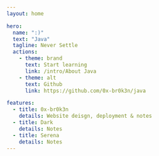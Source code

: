 ```yaml
---
layout: home

hero:
  name: ":)"
  text: "Java"
  tagline: Never Settle
  actions:
    - theme: brand
      text: Start learning
      link: /intro/About Java
    - theme: alt
      text: Github
      link: https://github.com/0x-br0k3n/java

features:
  - title: 0x-br0k3n
    details: Website deisgn, deployment & notes
  - title: Dark
    details: Notes
  - title: Serena
    details: Notes
---
```

<meta name="algolia-site-verification"  content="A1D1DA947CBAA955" />
